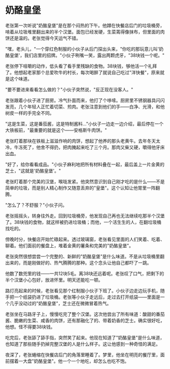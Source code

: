 # 奶酪皇堡

老张第一次听说"奶酪皇堡"是在那个闷热的下午。他蹲在快餐店后门的垃圾桶旁，啃着从垃圾堆里翻出来的半个汉堡。面包已经发硬，生菜蔫得像抹布，但里面的肉饼还是温的。老张觉得今天运气不错。

"嘿，老头儿，"一个穿红色制服的小伙子从后门探出头来，"你吃的那玩意儿叫'奶酪皇堡'，我们店里的招牌。"小伙子咧嘴一笑，露出两颗虎牙，"38块钱一个呢。"

老张停下咀嚼的动作，低头看了看手里残缺的食物。38块钱，够他活一个礼拜了。他想起老家那个总爱吹牛的村长，每次喝醉了就说自己吃过"洋快餐"，原来就是这个味道。

"要不要进来看看怎么做的？"小伙子突然说，"反正现在没客人。"

老张跟着小伙子进了厨房。冷气扑面而来，他打了个哆嗦。厨房里不锈钢器具闪闪发亮，几个年轻人正忙着切菜、煎肉。老张注意到他们的手——白净、光滑，和他树皮一样的手完全不同。

"这是生菜，这是番茄酱，这是特制酱料..."小伙子一边走一边介绍，最后停在一个大铁板前，"最重要的就是这个——安格斯牛肉饼。"

老张盯着那块在铁板上滋滋作响的肉饼，想起了他养的那头老黄牛。去年冬天太冷，牛冻死了，他舍不得扔，把肉腌起来吃了三个月。那肉又柴又硬，嚼得他牙床出血。

"好了，给你看看成品。"小伙子麻利地把所有材料叠在一起，最后盖上一片金黄的芝士，"这就是'奶酪皇堡'。"

老张盯着那个完美的汉堡，喉咙发紧。他突然意识到自己刚才吃的是什么——不是简单的垃圾，而是别人精心制作又随意丢弃的"皇堡"。这个认知让他胃里一阵翻腾。

"怎么了？不舒服？"小伙子问。

老张摇摇头，转身往外走。回到垃圾桶旁，他发现自己再也无法继续吃那半个汉堡了。38块钱的食物，就这样被扔进垃圾桶；而他，一个活生生的人，在翻垃圾桶找吃的。

傍晚时分，快餐店开始忙碌起来。透过玻璃窗，老张看见里面的人们笑着、吃着、聊着。他们面前的餐盘上，堆着金黄的薯条和完美的"奶酪皇堡"。

老张突然很想尝尝一个完整的、新鲜的"奶酪皇堡"是什么味道。不是从垃圾桶里翻出来的，而是刚做好的、热气腾腾的那种。这个念头让他自己都吓了一跳。

他数了数兜里的钱——一共12块5毛。离38块还远着呢。老张叹了口气，把剩下的半个汉堡小心包好，放进怀里。明天还能吃一顿。

路灯亮起来的时候，老张看见那个红制服小伙子下班了。小伙子边走边玩手机，随手把一个纸袋扔进了垃圾桶。老张等小伙子走远后，走过去打开纸袋——里面是一个几乎没动过的"奶酪皇堡"，芝士还在微微冒着热气。

老张坐在马路牙子上，慢慢吃完了整个汉堡。这次他尝出了所有味道：酸甜的番茄酱、脆嫩的生菜、咸香的肉饼，还有那融化了的、带着奶香的芝士。确实很好吃，他想。怪不得要38块钱。

吃完后，老张舔了舔手指，突然笑了起来。他现在知道了"奶酪皇堡"是什么味道，也知道了那些随手扔掉完整汉堡的人是什么样子。这让他感到一种奇怪的满足。

夜深了，老张蜷缩在快餐店后门的角落里睡着了。梦里，他坐在明亮的餐厅里，面前摆着一大盘"奶酪皇堡"。他一个一个地吃，却怎么也吃不饱。